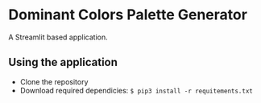 # Dominant Colors Palette Generator
A Streamlit based application.
## Using the application
* Clone the repository
* Download required dependicies: `$ pip3 install -r requitements.txt`
